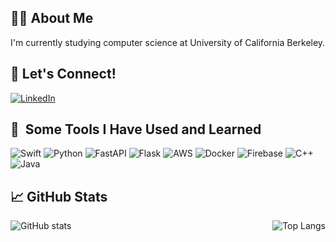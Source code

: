 ## 🧑‍💻 About Me
I'm currently studying computer science at University of California Berkeley.

## 🤝 Let's Connect!

[![LinkedIn](https://img.shields.io/badge/LinkedIn-0077B5?style=for-the-badge&logo=linkedin&logoColor=white)](https://www.linkedin.com/in/kojiro-tsugaru-a53bb7207/)

<h2> 🔧 &nbsp;Some Tools I Have Used and Learned</h2>

![Swift](https://img.shields.io/badge/swift-F54A2A?style=for-the-badge&logo=swift&logoColor=white)
![Python](https://img.shields.io/badge/python-3670A0?style=for-the-badge&logo=python&logoColor=ffdd54)
![FastAPI](https://img.shields.io/badge/fastapi-009688.svg?style=for-the-badge&logo=fastapi&logoColor=white)
![Flask](https://img.shields.io/badge/flask-%23000.svg?style=for-the-badge&logo=flask&logoColor=white)
![AWS](https://img.shields.io/badge/AWS-%23FF9900.svg?style=for-the-badge&logo=amazon-aws&logoColor=white)
![Docker](https://img.shields.io/badge/docker-%230db7ed.svg?style=for-the-badge&logo=docker&logoColor=white)
![Firebase](https://img.shields.io/badge/firebase-a08021?style=for-the-badge&logo=firebase&logoColor=ffcd34)
![C++](https://img.shields.io/badge/c++-%2300599C.svg?style=for-the-badge&logo=c%2B%2B&logoColor=white)
![Java](https://img.shields.io/badge/java-%23ED8B00.svg?style=for-the-badge&logo=openjdk&logoColor=white)

## 📈 GitHub Stats

<div style="display: flex; justify-content: space-between;">
  <img src="https://github-readme-stats.vercel.app/api?username=KojiroTsugaru&show_icons=true&theme=radical" alt="GitHub stats" style="max-width: 45%;">
  <img src="https://github-readme-stats.vercel.app/api/top-langs/?username=KojiroTsugaru&layout=compact&theme=radical" alt="Top Langs" style="max-width: 45%;">
</div>
